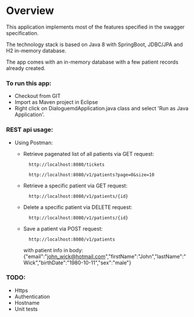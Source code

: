 # Overview

This application implements most of the features specified in the swagger specification.

The technology stack is based on Java 8 with SpringBoot, JDBC/JPA and H2 in-memory database.

The app comes with an in-memory database with a few patient records already created.

### To run this app:
- Checkout from GIT
- Import as Maven project in Eclipse
- Right click on DialoguemdApplication.java class and select 'Run as Java Application'.


### REST api usage:
- Using Postman:
	- Retrieve pagenated list of all patients via GET request:
	
			http://localhost:8080/tickets
	
			http://localhost:8080/v1/patients?page=0&size=10

	- Retrieve a specific patient via GET request:
	
			http://localhost:8080/v1/patients/{id}

	- Delete a specific patient via DELETE request:
	
			http://localhost:8080/v1/patients/{id}

	- Save a patient via POST request:
	
			http://localhost:8080/v1/patients 
			
		with patient info in body: {"email":"john_wick@hotmail.com","firstName":"John","lastName":"Wick","birthDate":"1980-10-11","sex":"male"}

### TODO:
- Https
- Authentication
- Hostname
- Unit tests

